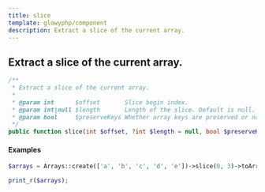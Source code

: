 ```yaml
---
title: slice
template: glowyphp/component
description: Extract a slice of the current array.
---
```


<h2 class="font-normal text-lg">
Extract a slice of the current array.
</h2>

```php
/**
 * Extract a slice of the current array.
 *
 * @param int      $offset       Slice begin index.
 * @param int|null $length       Length of the slice. Default is null.
 * @param bool     $preserveKeys Whether array keys are preserved or no. Default is false.
 */
public function slice(int $offset, ?int $length = null, bool $preserveKeys = false): self
```

#### Examples

```php
$arrays = Arrays::create(['a', 'b', 'c', 'd', 'e'])->slice(0, 3)->toArray();

print_r($arrays);
```
